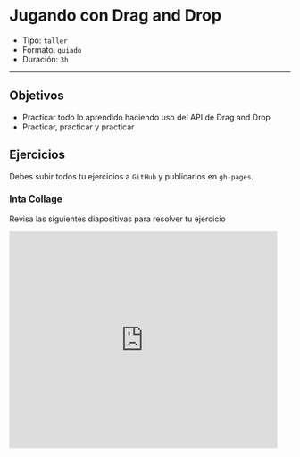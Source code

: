# Jugando con Drag and Drop

- Tipo: `taller`
- Formato: `guiado`
- Duración: `3h`

***

## Objetivos

- Practicar todo lo aprendido haciendo uso del API de Drag and Drop
- Practicar, practicar y practicar

## Ejercicios

Debes subir todos tu ejercicios a `GitHub` y publicarlos en `gh-pages`.

### Inta Collage

Revisa las siguientes diapositivas para resolver tu ejercicio

<iframe src="https://docs.google.com/presentation/d/e/2PACX-1vR4AWSnJCx4t7sS9bOnyY6JeToc_IE8FVM8MXVu5EN0c5AgJv5Odkwb8sHHkw_hzqtFb8WAyeFtTsZX/embed?start=false&loop=false&delayms=5000" frameborder="0" width="480" height="389" allowfullscreen="true" mozallowfullscreen="true" webkitallowfullscreen="true"></iframe>
